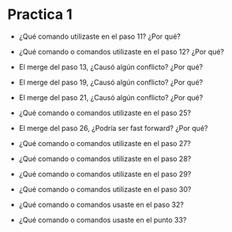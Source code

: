 # Practica 1

* ¿Qué comando utilizaste en el paso 11? ¿Por qué?

* ¿Qué comando o comandos utilizaste en el paso 12? ¿Por qué?

* El merge del paso 13, ¿Causó algún conflicto? ¿Por qué?

* El merge del paso 19, ¿Causó algún conflicto? ¿Por qué?

* El merge del paso 21, ¿Causó algún conflicto? ¿Por qué?

* ¿Qué comando o comandos utilizaste en el paso 25?

* El merge del paso 26, ¿Podría ser fast forward? ¿Por qué?

* ¿Qué comando o comandos utilizaste en el paso 27?

* ¿Qué comando o comandos utilizaste en el paso 28?

* ¿Qué comando o comandos utilizaste en el paso 29?

* ¿Qué comando o comandos utilizaste en el paso 30?

* ¿Qué comando o comandos usaste en el paso 32?

* ¿Qué comando o comandos usaste en el punto 33?

